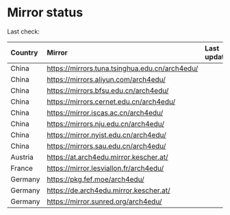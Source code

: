 <script src="./time.js"></script>
# Mirror status
Last check: <script type="text/javascript">localize(1710443671.1645648);</script>

|Country|Mirror|Last update|
|:------|:-----|:----------|
|China|https://mirrors.tuna.tsinghua.edu.cn/arch4edu/|<script type="text/javascript">localize(1710397857);</script>|
|China|https://mirrors.aliyun.com/arch4edu/|<script type="text/javascript">localize(1710397857);</script>|
|China|https://mirrors.bfsu.edu.cn/arch4edu/|<script type="text/javascript">localize(1710397857);</script>|
|China|https://mirrors.cernet.edu.cn/arch4edu/|<script type="text/javascript">localize(1710397857);</script>|
|China|https://mirror.iscas.ac.cn/arch4edu/|<script type="text/javascript">localize(1710397857);</script>|
|China|https://mirrors.nju.edu.cn/arch4edu/|<script type="text/javascript">localize(1710311885);</script>|
|China|https://mirror.nyist.edu.cn/arch4edu/|<script type="text/javascript">localize(1710397857);</script>|
|China|https://mirrors.sau.edu.cn/arch4edu/|<script type="text/javascript">localize(1710397857);</script>|
|Austria|https://at.arch4edu.mirror.kescher.at/|<script type="text/javascript">localize(1710397857);</script>|
|France|https://mirror.lesviallon.fr/arch4edu/|<script type="text/javascript">localize(1710397857);</script>|
|Germany|https://pkg.fef.moe/arch4edu/|<script type="text/javascript">localize(1710397857);</script>|
|Germany|https://de.arch4edu.mirror.kescher.at/|<script type="text/javascript">localize(1710397857);</script>|
|Germany|https://mirror.sunred.org/arch4edu/|<script type="text/javascript">localize(1710397857);</script>|

<script src="./tablefilter/tablefilter.js"></script>
<script src="./table.js"></script>